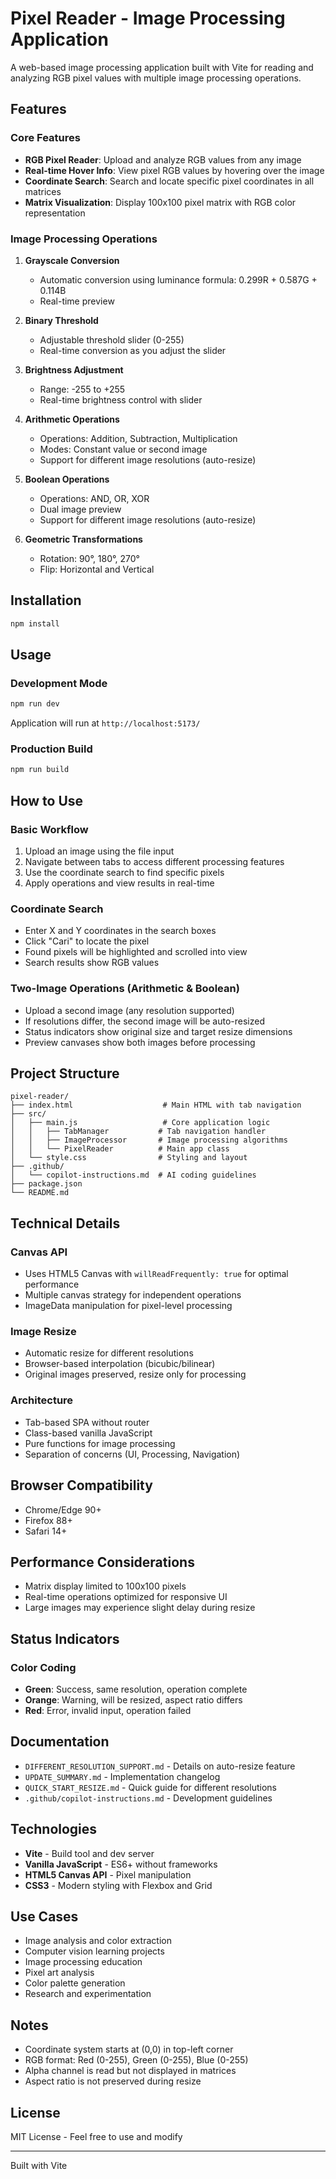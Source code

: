 # Pixel Reader - Image Processing Application

A web-based image processing application built with Vite for reading and analyzing RGB pixel values with multiple image processing operations.

## Features

### Core Features

- **RGB Pixel Reader**: Upload and analyze RGB values from any image
- **Real-time Hover Info**: View pixel RGB values by hovering over the image
- **Coordinate Search**: Search and locate specific pixel coordinates in all matrices
- **Matrix Visualization**: Display 100x100 pixel matrix with RGB color representation

### Image Processing Operations

1. **Grayscale Conversion**

   - Automatic conversion using luminance formula: 0.299R + 0.587G + 0.114B
   - Real-time preview

2. **Binary Threshold**

   - Adjustable threshold slider (0-255)
   - Real-time conversion as you adjust the slider

3. **Brightness Adjustment**

   - Range: -255 to +255
   - Real-time brightness control with slider

4. **Arithmetic Operations**

   - Operations: Addition, Subtraction, Multiplication
   - Modes: Constant value or second image
   - Support for different image resolutions (auto-resize)

5. **Boolean Operations**

   - Operations: AND, OR, XOR
   - Dual image preview
   - Support for different image resolutions (auto-resize)

6. **Geometric Transformations**
   - Rotation: 90°, 180°, 270°
   - Flip: Horizontal and Vertical

## Installation

```bash
npm install
```

## Usage

### Development Mode

```bash
npm run dev
```

Application will run at `http://localhost:5173/`

### Production Build

```bash
npm run build
```

## How to Use

### Basic Workflow

1. Upload an image using the file input
2. Navigate between tabs to access different processing features
3. Use the coordinate search to find specific pixels
4. Apply operations and view results in real-time

### Coordinate Search

- Enter X and Y coordinates in the search boxes
- Click "Cari" to locate the pixel
- Found pixels will be highlighted and scrolled into view
- Search results show RGB values

### Two-Image Operations (Arithmetic & Boolean)

- Upload a second image (any resolution supported)
- If resolutions differ, the second image will be auto-resized
- Status indicators show original size and target resize dimensions
- Preview canvases show both images before processing

## Project Structure

```
pixel-reader/
├── index.html                    # Main HTML with tab navigation
├── src/
│   ├── main.js                   # Core application logic
│   │   ├── TabManager           # Tab navigation handler
│   │   ├── ImageProcessor       # Image processing algorithms
│   │   └── PixelReader          # Main app class
│   └── style.css                # Styling and layout
├── .github/
│   └── copilot-instructions.md  # AI coding guidelines
├── package.json
└── README.md
```

## Technical Details

### Canvas API

- Uses HTML5 Canvas with `willReadFrequently: true` for optimal performance
- Multiple canvas strategy for independent operations
- ImageData manipulation for pixel-level processing

### Image Resize

- Automatic resize for different resolutions
- Browser-based interpolation (bicubic/bilinear)
- Original images preserved, resize only for processing

### Architecture

- Tab-based SPA without router
- Class-based vanilla JavaScript
- Pure functions for image processing
- Separation of concerns (UI, Processing, Navigation)

## Browser Compatibility

- Chrome/Edge 90+
- Firefox 88+
- Safari 14+

## Performance Considerations

- Matrix display limited to 100x100 pixels
- Real-time operations optimized for responsive UI
- Large images may experience slight delay during resize

## Status Indicators

### Color Coding

- **Green**: Success, same resolution, operation complete
- **Orange**: Warning, will be resized, aspect ratio differs
- **Red**: Error, invalid input, operation failed

## Documentation

- `DIFFERENT_RESOLUTION_SUPPORT.md` - Details on auto-resize feature
- `UPDATE_SUMMARY.md` - Implementation changelog
- `QUICK_START_RESIZE.md` - Quick guide for different resolutions
- `.github/copilot-instructions.md` - Development guidelines

## Technologies

- **Vite** - Build tool and dev server
- **Vanilla JavaScript** - ES6+ without frameworks
- **HTML5 Canvas API** - Pixel manipulation
- **CSS3** - Modern styling with Flexbox and Grid

## Use Cases

- Image analysis and color extraction
- Computer vision learning projects
- Image processing education
- Pixel art analysis
- Color palette generation
- Research and experimentation

## Notes

- Coordinate system starts at (0,0) in top-left corner
- RGB format: Red (0-255), Green (0-255), Blue (0-255)
- Alpha channel is read but not displayed in matrices
- Aspect ratio is not preserved during resize

## License

MIT License - Feel free to use and modify

---

Built with Vite

